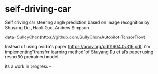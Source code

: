 # self-driving-car
Self driving car steering angle prediction based on image recognition by Shuyang Du , Haoli Guo, Andrew Simpson.

data- SulleyChen(https://github.com/SullyChen/Autopilot-TensorFlow)

Instead of using nvidia's paper (https://arxiv.org/pdf/1604.07316.pdf) i'm implementing"transfer learning method"of Shuyang Du et al's
paper using resnet50 pretrained model.

its a work in progress - 
